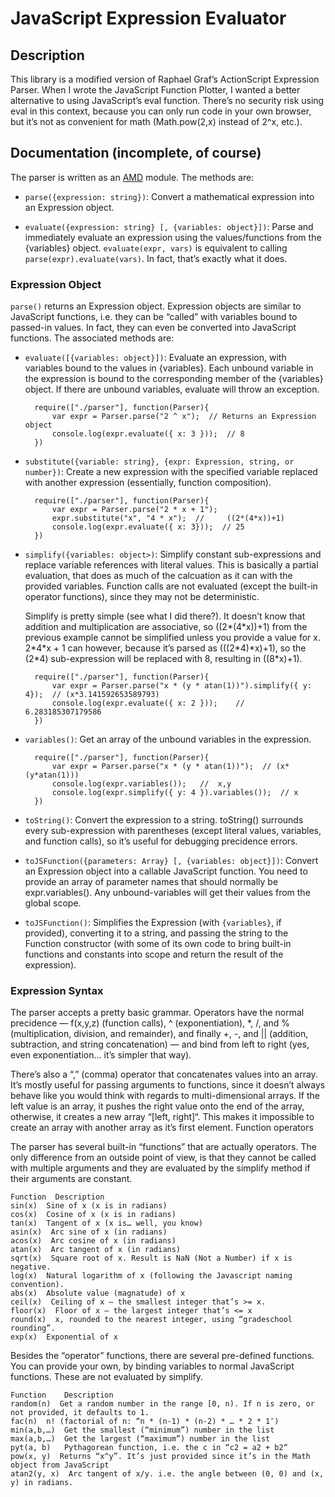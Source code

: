JavaScript Expression Evaluator
===============================

Description
-----------

This library is a modified version of Raphael Graf’s ActionScript Expression
Parser. When I wrote the JavaScript Function Plotter, I wanted a better
alternative to using JavaScript’s eval function. There’s no security
risk using eval in this context, because you can only run code in your own browser, but it’s not as
convenient for math (Math.pow(2,x) instead of 2^x, etc.).

## Documentation (incomplete, of course) ##

The parser is written as an [AMD](http://en.wikipedia.org/wiki/Asynchronous_module_definition) module.
The methods are:

* `parse({expression: string})`:  Convert a mathematical expression into an Expression object.

* `evaluate({expression: string} [, {variables: object}])`:  Parse
and immediately evaluate an expression using the values/functions from 
the {variables} object. `evaluate(expr, vars)` is equivalent to calling
`parse(expr).evaluate(vars)`. In fact, that’s exactly what it does.

### Expression Object ###

`parse()`  returns an Expression object. Expression objects are similar to
JavaScript functions, i.e. they can be “called” with variables bound to
passed-in values. In fact, they can even be converted into JavaScript
functions.  The associated methods are:

* `evaluate([{variables: object}])`:
Evaluate an expression, with variables bound to the values in {variables}. Each
unbound variable in the expression is bound to the corresponding member of the
{variables} object. If there are unbound variables, evaluate will throw an
exception.

	    require(["./parser"], function(Parser){
	        var expr = Parser.parse("2 ^ x");  // Returns an Expression object
            console.log(expr.evaluate({ x: 3 }));  // 8
        })

* `substitute({variable: string}, {expr: Expression, string, or number})`:
Create a new expression with the specified variable replaced with another
expression (essentially, function composition).

        require(["./parser"], function(Parser){
	        var expr = Parser.parse("2 * x + 1");
            expr.substitute("x", "4 * x");  //     ((2*(4*x))+1)
            console.log(expr.evaluate({ x: 3}));  // 25
        })

* `simplify({variables: object>)`:
Simplify constant sub-expressions and replace
variable references with literal values. This is basically a partial
evaluation, that does as much of the calcuation as it can with the provided
variables. Function calls are not evaluated (except the built-in operator
functions), since they may not be deterministic.

    Simplify is pretty simple (see what I did there?). It doesn’t know that
addition and multiplication are associative, so ((2\*(4\*x))+1) from the
previous example cannot be simplified unless you provide a value for x.
2\*4\*x + 1 can however, because it’s parsed as (((2\*4)\*x)+1), so the (2\*4)
sub-expression will be replaced with 8, resulting in ((8\*x)+1).

        require(["./parser"], function(Parser){
            var expr = Parser.parse("x * (y * atan(1))").simplify({ y: 4});  // (x*3.141592653589793)
            console.log(expr.evaluate({ x: 2 }));    //    6.283185307179586
        })

* `variables()`:
Get an array of the unbound variables in the expression.

        require(["./parser"], function(Parser){
            var expr = Parser.parse("x * (y * atan(1))");  // (x*(y*atan(1)))
            console.log(expr.variables());   //  x,y
            console.log(expr.simplify({ y: 4 }).variables());  // x
        })

* `toString()`: Convert the expression to a string. toString() surrounds every sub-expression
with parentheses (except literal values, variables, and function calls), so
it’s useful for debugging precidence errors.

* `toJSFunction({parameters: Array} [, {variables: object}])`:
Convert an Expression object into a callable JavaScript function. You need to
provide an array of parameter names that should normally be expr.variables().
Any unbound-variables will get their values from the global scope.

* `toJSFunction()`:   Simplifies the Expression (with `{variables}`, if
provided), converting it to a string, and passing the string to the Function
constructor (with some of its own code to bring built-in functions and
constants into scope and return the result of the expression).

### Expression Syntax ###

The parser accepts a pretty basic grammar. Operators have the normal precidence
— f(x,y,z) (function calls), ^ (exponentiation), \*, /, and % (multiplication,
division, and remainder), and finally +, -, and || (addition, subtraction, and
string concatenation) — and bind from left to right (yes, even exponentiation…
it’s simpler that way).

There’s also a “,” (comma) operator that concatenates values into an array.
It’s mostly useful for passing arguments to functions, since it doesn’t always
behave like you would think with regards to multi-dimensional arrays. If the
left value is an array, it pushes the right value onto the end of the array,
otherwise, it creates a new array “[left, right]“. This makes it impossible to
create an array with another array as it’s first element.
Function operators

The parser has several built-in “functions” that are actually operators. The
only difference from an outside point of view, is that they cannot be called
with multiple arguments and they are evaluated by the simplify method if their
arguments are constant.

	Function  Description
	sin(x)  Sine of x (x is in radians)
	cos(x)  Cosine of x (x is in radians)
	tan(x)  Tangent of x (x is… well, you know)
	asin(x)  Arc sine of x (in radians)
	acos(x)  Arc cosine of x (in radians)
	atan(x)  Arc tangent of x (in radians)
	sqrt(x)  Square root of x. Result is NaN (Not a Number) if x is negative.
	log(x)  Natural logarithm of x (following the Javascript naming convention).
	abs(x)  Absolute value (magnatude) of x
	ceil(x)  Ceiling of x — the smallest integer that’s >= x.
	floor(x)  Floor of x — the largest integer that’s <= x
	round(x)  x, rounded to the nearest integer, using “gradeschool rounding”.
	exp(x)  Exponential of x

Besides the “operator” functions, there are several pre-defined functions. You
can provide your own, by binding variables to normal JavaScript functions.
These are not evaluated by simplify.

	Function 	Description
	random(n)  Get a random number in the range [0, n). If n is zero, or not provided, it defaults to 1.
	fac(n) 	n! (factorial of n: “n * (n-1) * (n-2) * … * 2 * 1″)
	min(a,b,…) 	Get the smallest (“minimum”) number in the list
	max(a,b,…) 	Get the largest (“maximum”) number in the list
	pyt(a, b) 	Pythagorean function, i.e. the c in “c2 = a2 + b2“
	pow(x, y)  Returns “x^y”. It’s just provided since it’s in the Math object from JavaScript
	atan2(y, x)  Arc tangent of x/y. i.e. the angle between (0, 0) and (x, y) in radians.
